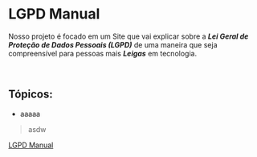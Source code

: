 # LGPD Manual

<p> Nosso projeto é focado em um Site que vai explicar sobre a <strong><em>Lei Geral de Proteção de Dados Pessoais (LGPD)</em></strong>
de uma maneira que seja compreensível para pessoas mais <strong><em>Leigas</em></strong> em tecnologia. </p>
<br>

<h2>Tópicos:</h2>

<ul>
  <li>aaaaa</li>
</ul>

>asdw

[LGPD Manual](LINK)
